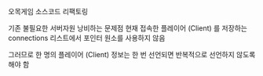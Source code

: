 오목게임 소스코드 리팩토링

기존 불필요한 서버자원 낭비하는 문제점 현재 접속한 플레이어 (Client) 를 저장하는 connections 리스트에서 포인터 원소를 사용하지 않음

그러므로 한 명의 플레이어 (Client) 정보는 한 번 선언되면 반복적으로 선언하지 않도록 해야 함
